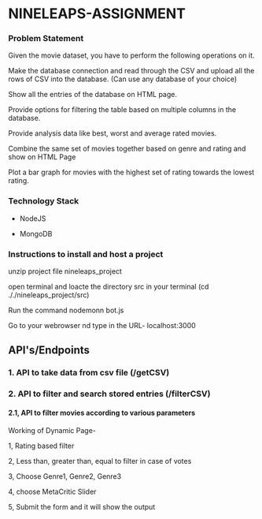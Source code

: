 NINELEAPS-ASSIGNMENT
==============================================

### Problem Statement

Given the movie dataset, you have to perform the following operations on it.

Make the database connection and read through the CSV and upload all the rows of CSV into the database. (Can use any database of your choice)

Show all the entries of the database on HTML page.

Provide options for filtering the table based on multiple columns in the database.

Provide analysis data like best, worst and average rated movies.

Combine the same set of movies together based on genre and rating and show on HTML Page

Plot a bar graph for movies with the highest set of rating towards the lowest rating.

### Technology Stack

-   NodeJS

-   MongoDB

### Instructions to install and host a project
 unzip project file nineleaps_project 

 open terminal and loacte the directory src in your terminal (cd ././nineleaps_project/src)

 Run the command nodemonn bot.js 

 Go to your webrowser nd type in the URL- localhost:3000 

API's/Endpoints
---------------

### 1\. API to take data from csv file (/getCSV)


### 2\. API to filter and search stored entries (/filterCSV)


#### 2.1,  API to filter movies according to various parameters



Working of Dynamic Page-

1, Rating based filter

2, Less than, greater than, equal to filter in case of votes

3, Choose Genre1, Genre2, Genre3

4, choose MetaCritic Slider 

5, Submit the form and it will show the output 


